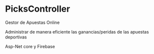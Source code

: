 # PicksController

Gestor de Apuestas Online

Administrar de manera eficiente las ganancias/peridas de las apuestas deportivas

Asp-Net core y Firebase
